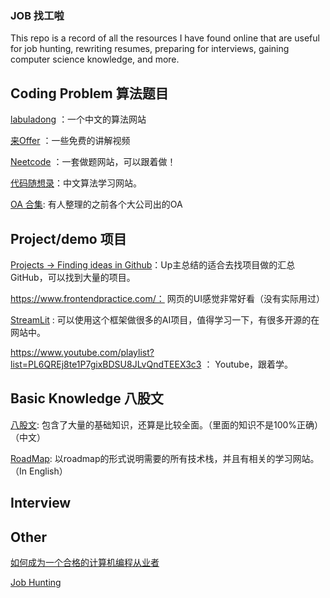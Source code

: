 ### JOB 找工啦

This repo is a record of all the resources I have found online that are useful for job hunting, rewriting resumes, preparing for interviews, gaining computer science knowledge, and more.

## Coding Problem 算法题目

[labuladong](https://labuladong.online/algo/home/) ：一个中文的算法网站

[来Offer](https://laioffer.com/zh/videos/coding-interview/) ：一些免费的讲解视频

[Neetcode](https://neetcode.io/practice) ：一套做题网站，可以跟着做！

[代码随想录](https://programmercarl.com/)：中文算法学习网站。

[OA 合集](https://github.com/perixtar/2024-Tech-OA?tab=readme-ov-file): 有人整理的之前各个大公司出的OA

## Project/demo 项目

[Projects -> Finding ideas in Github](https://github.com/KelvinQiu802/project-ideas)：Up主总结的适合去找项目做的汇总GitHub，可以找到大量的项目。

https://www.frontendpractice.com/： 网页的UI感觉非常好看（没有实际用过）

[StreamLit](https://streamlit.io/generative-ai) : 可以使用这个框架做很多的AI项目，值得学习一下，有很多开源的在网站中。

https://www.youtube.com/playlist?list=PL6QREj8te1P7gixBDSU8JLvQndTEEX3c3 ： Youtube，跟着学。

## Basic Knowledge 八股文

[八股文](https://github.com/febobo/web-interview): 包含了大量的基础知识，还算是比较全面。（里面的知识不是100%正确）（中文）

[RoadMap](https://roadmap.sh/frontend?r=frontend-beginner): 以roadmap的形式说明需要的所有技术栈，并且有相关的学习网站。（In English）

## Interview



## Other

[如何成为一个合格的计算机编程从业者](https://github.com/alwayrun/awesome-reading-list)

[Job Hunting]([https://github.com/YiChen8185/JOB/blob/main/Job%20Search.md](https://github.com/YiChen8185/JOB/blob/main/Job%20Hunting.md))

